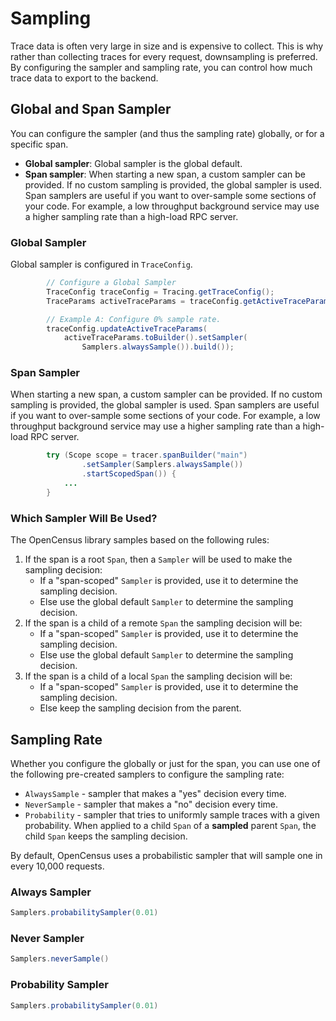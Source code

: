 # Sampling

Trace data is often very large in size and is expensive to collect. This is why rather than collecting traces for every request, downsampling is preferred. By configuring the sampler and sampling rate, you can control how much trace data to export to the backend.

## Global and Span Sampler

You can configure the sampler \(and thus the sampling rate\) globally, or for a specific span.

* **Global sampler**: Global sampler is the global default.
* **Span sampler**: When starting a new span, a custom sampler can be provided. If no custom sampling is provided, the global sampler is used. Span samplers are useful if you want to over-sample some sections of your code. For example, a low throughput background service may use a higher sampling rate than a high-load RPC server.

### Global Sampler

Global sampler is configured in `TraceConfig`.

```java
		// Configure a Global Sampler
		TraceConfig traceConfig = Tracing.getTraceConfig();
		TraceParams activeTraceParams = traceConfig.getActiveTraceParams();

		// Example A: Configure 0% sample rate.
		traceConfig.updateActiveTraceParams(
			activeTraceParams.toBuilder().setSampler(
				Samplers.alwaysSample()).build());
```

### Span Sampler

When starting a new span, a custom sampler can be provided. If no custom sampling is provided, the global sampler is used. Span samplers are useful if you want to over-sample some sections of your code. For example, a low throughput background service may use a higher sampling rate than a high-load RPC server.

```java
		try (Scope scope = tracer.spanBuilder("main")
				.setSampler(Samplers.alwaysSample())
				.startScopedSpan()) {
			...
		}
```

### Which Sampler Will Be Used?

The OpenCensus library samples based on the following rules:

1. If the span is a root `Span`, then a `Sampler` will be used to make the sampling decision:
   * If a "span-scoped" `Sampler` is provided, use it to determine the sampling decision.
   * Else use the global default `Sampler` to determine the sampling decision.
2. If the span is a child of a remote `Span` the sampling decision will be:
   * If a "span-scoped" `Sampler` is provided, use it to determine the sampling decision.
   * Else use the global default `Sampler` to determine the sampling decision.
3. If the span is a child of a local `Span` the sampling decision will be:
   * If a "span-scoped" `Sampler` is provided, use it to determine the sampling decision.
   * Else keep the sampling decision from the parent.

## Sampling Rate

Whether you configure the globally or just for the span, you can use one of the following pre-created samplers to configure the sampling rate:

* `AlwaysSample` - sampler that makes a "yes" decision every time.
* `NeverSample` - sampler that makes a "no" decision every time.
* `Probability` - sampler that tries to uniformly sample traces with a given probability. When applied to a child `Span` of a **sampled** parent `Span`, the child `Span` keeps the sampling decision.

By default, OpenCensus uses a probabilistic sampler that will sample one in every 10,000 requests.

### Always Sampler

```java
Samplers.probabilitySampler(0.01)
```

### Never Sampler

```java
Samplers.neverSample()
```

### Probability Sampler

```java
Samplers.probabilitySampler(0.01)
```





#### 

#### 

#### 

